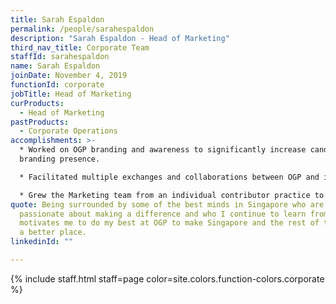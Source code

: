 ```yaml
---
title: Sarah Espaldon
permalink: /people/sarahespaldon
description: "Sarah Espaldon - Head of Marketing"
third_nav_title: Corporate Team
staffId: sarahespaldon
name: Sarah Espaldon
joinDate: November 4, 2019
functionId: corporate
jobTitle: Head of Marketing
curProducts:
  - Head of Marketing
pastProducts:
  - Corporate Operations
accomplishments: >-
  * Worked on OGP branding and awareness to significantly increase candidate
  branding presence.

  * Facilitated multiple exchanges and collaborations between OGP and international government partners.

  * Grew the Marketing team from an individual contributor practice to a team of 5 today.
quote: Being surrounded by some of the best minds in Singapore who are
  passionate about making a difference and who I continue to learn from everyday
  motivates me to do my best at OGP to make Singapore and the rest of the world
  a better place.
linkedinId: ""

---
```


{% include staff.html staff=page color=site.colors.function-colors.corporate %}
